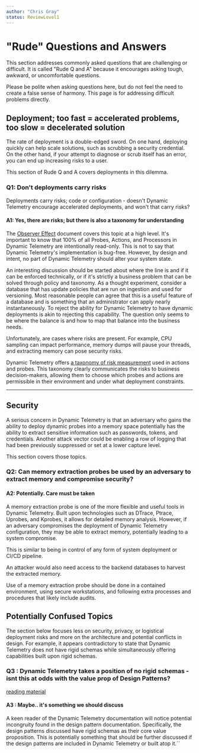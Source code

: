 ```yaml
---
author: "Chris Gray"
status: ReviewLevel1
---
```


# "Rude" Questions and Answers

This section addresses commonly asked questions that are challenging or difficult. It is called "Rude Q and A" because it encourages asking tough, awkward, or uncomfortable questions.

Please be polite when asking questions here, but do not feel the need to create a false sense of harmony. This page is for addressing difficult problems directly.

## Deployment;  too fast = accelerated problems,  too slow = decelerated solution

The rate of deployment is a double-edged sword. On one hand, deploying quickly can help scale solutions, such as scrubbing a security credential. On the other hand, if your attempt to diagnose or scrub itself has an error, you can end up increasing risks to a user.

This section of Rude Q and A covers deployments in this dilemma.

### Q1: Don't deployments carry risks

Deployments carry risks; code or configuration - doesn't Dynamic Telemetry encourage accelerated deployments, and won't that carry risks?

#### A1: Yes, there are risks; but there is also a taxonomy for understanding

The [Observer Effect](./PositionPaper.ObserverEffect.document.md) document covers this topic at a high level. It's important to know that 100% of all Probes, Actions, and Processors in Dynamic Telemetry are intentionally read-only. This is not to say that Dynamic Telemetry's implementation is bug-free. However, by design and intent, no part of Dynamic Telemetry should alter your system state.

An interesting discussion should be started about where the line is and if it can be enforced technically, or if it's strictly a business problem that can be solved through policy and taxonomy. As a thought experiment, consider a database that has update policies that are run on ingestion and used for versioning. Most reasonable people can agree that this is a useful feature of a database and is something that an administrator can apply nearly instantaneously. To reject the ability for Dynamic Telemetry to have dynamic deployments is akin to rejecting this capability. The question only seems to be where the balance is and how to map that balance into the business needs.

Unfortunately, are cases where risks are present. For example, CPU sampling can impact performance, memory dumps will pause your threads, and extracting memory can pose security risks.

Dynamic Telemetry offers [a taxonomy of risk measurement](./PositionPaper.ProbeRiskLevels.document.md) used in actions and probes. This taxonomy clearly communicates the risks to business decision-makers, allowing them to choose which probes and actions are permissible in their environment and under what deployment constraints.

----

## Security

A serious concern in Dynamic Telemetry is that an adversary who gains the ability to deploy dynamic probes into a memory space potentially has the ability to extract sensitive information such as passwords, tokens, and credentials. Another attack vector could be enabling a row of logging that had been previously suppressed or set at a lower capture level.

This section covers those topics.

### Q2: Can memory extraction probes be used by an adversary to extract memory and compromise security?

#### A2: Potentially. Care must be taken

A memory extraction probe is one of the more flexible and useful tools in Dynamic Telemetry. Built upon technologies such as DTrace, Ptrace, Uprobes, and Kprobes, it allows for detailed memory analysis. However, if an adversary compromises the deployment of Dynamic Telemetry configuration, they may be able to extract memory, potentially leading to a system compromise.

This is similar to being in control of any form of system deployment or CI/CD pipeline.

An attacker would also need access to the backend databases to harvest the extracted memory.

Use of a memory extraction probe should be done in a contained environment, using secure workstations, and following extra processes and procedures that likely include audits.

## Potentially Confused Topics

The section below focuses less on security, privacy, or logistical deployment risks and more on the architecture and potential conflicts in design. For example, it appears contradictory to state that Dynamic Telemetry does not have rigid schemas while simultaneously offering capabilities built upon rigid schemas.

### Q3 : Dynamic Telemetry takes a position of no rigid schemas - isnt this at odds with the value prop of Design Patterns?

[reading material](./PositionPaper.SharingDataAmongStakeHoldersIsHard.document.md)

#### A3 : Maybe.. it's something we should discuss

A keen reader of the Dynamic Telemetry documentation will notice potential incongruity found in the design pattern documentation. Specifically, the design patterns discussed have rigid schemas as their core value proposition. This is potentially something that should be further discussed if the design patterns are included in Dynamic Telemetry or built atop it.``
